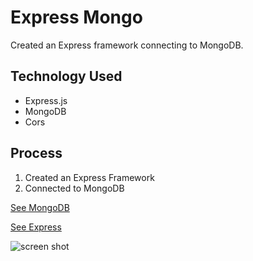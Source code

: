 # Express Mongo


Created an Express framework connecting to MongoDB.

## Technology Used
* Express.js
* MongoDB
* Cors

## Process
1. Created an Express Framework
2. Connected to MongoDB

[See MongoDB](https://www.mongodb.com/)

[See Express](https://expressjs.com/)

![screen shot](https://upload.wikimedia.org/wikipedia/commons/b/be/Bicho-pregui%C3%A7a_3.jpg)